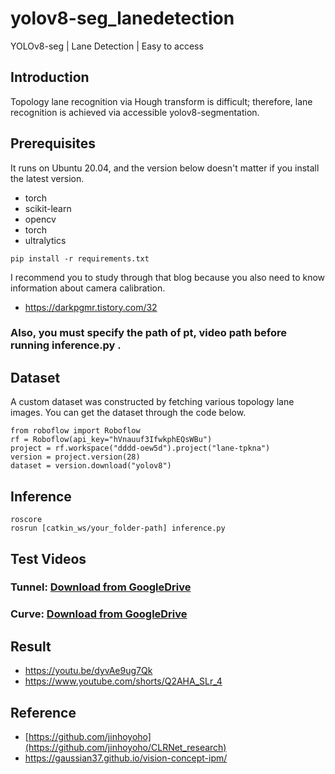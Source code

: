 # yolov8-seg_lanedetection
YOLOv8-seg | Lane Detection | Easy to access

## Introduction
Topology lane recognition via Hough transform is difficult; therefore, lane recognition is achieved via accessible yolov8-segmentation.


## Prerequisites
It runs on Ubuntu 20.04, and the version below doesn't matter if you install the latest version.

- torch
- scikit-learn
- opencv
- torch
- ultralytics

```Shell
pip install -r requirements.txt
```


I recommend you to study through that blog because you also need to know information about camera calibration.
- https://darkpgmr.tistory.com/32

### Also, you must specify the path of pt, video path before running inference.py .


## Dataset
A custom dataset was constructed by fetching various topology lane images.
You can get the dataset through the code below.

```Shell
from roboflow import Roboflow
rf = Roboflow(api_key="hVnauuf3IfwkphEQsWBu")
project = rf.workspace("dddd-oew5d").project("lane-tpkna")
version = project.version(28)
dataset = version.download("yolov8")
```

## Inference
```Shell
roscore
rosrun [catkin_ws/your_folder-path] inference.py
```


## Test Videos
### Tunnel: [Download from GoogleDrive](https://drive.google.com/file/d/1mDNi64ihCBOnkUTqrR4CBi6chUNloX6v/view?usp=drive_link)
### Curve: [Download from GoogleDrive](https://drive.google.com/file/d/1dpVlkfJ3HU4GxnAfebnPtcZnZAFtA6ke/view?usp=drive_link)

## Result
- https://youtu.be/dyvAe9ug7Qk
- https://www.youtube.com/shorts/Q2AHA_SLr_4


## Reference
- [https://github.com/jinhoyoho](https://github.com/jinhoyoho/CLRNet_research)
- https://gaussian37.github.io/vision-concept-ipm/

